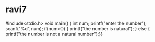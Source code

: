 # ravi7
#include<stdio.h>
void main()
{
int num;
printf("enter the number");
scanf("%d",num);
if(num>0)
{
printf("the number is natural");
}
else
{
printf("the number is not a natural number");}}
